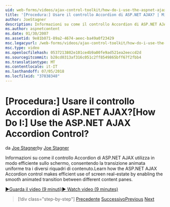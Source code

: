 ```yaml
---
uid: web-forms/videos/ajax-control-toolkit/how-do-i-use-the-aspnet-ajax-accordion-control
title: '[Procedura:] Usare il controllo Accordion di ASP.NET AJAX? | Microsoft Docs'
author: JoeStagner
description: Informazioni su come il controllo Accordion di ASP.NET AJAX utilizza in modo efficiente sullo schermo, consentendo la transizione uniforme animata tra diversi contenuti p...
ms.author: aspnetcontent
ms.date: 01/30/2007
ms.assetid: 9e81b071-89a2-4674-aeec-ba49a0f23429
msc.legacyurl: /web-forms/videos/ajax-control-toolkit/how-do-i-use-the-aspnet-ajax-accordion-control
msc.type: video
ms.openlocfilehash: 0537213802e101ce4b9a00fe9ad521ea2eeccd2d
ms.sourcegitcommit: b28cd0313af316c051c2ff8549865bff67f2fbb4
ms.translationtype: MT
ms.contentlocale: it-IT
ms.lasthandoff: 07/05/2018
ms.locfileid: "37838348"
---
```

<a name="how-do-i-use-the-aspnet-ajax-accordion-control"></a><span data-ttu-id="b6521-104">[Procedura:] Usare il controllo Accordion di ASP.NET AJAX?</span><span class="sxs-lookup"><span data-stu-id="b6521-104">[How Do I:] Use the ASP.NET AJAX Accordion Control?</span></span>
====================
<span data-ttu-id="b6521-105">da [Joe Stagner](https://github.com/JoeStagner)</span><span class="sxs-lookup"><span data-stu-id="b6521-105">by [Joe Stagner](https://github.com/JoeStagner)</span></span>

<span data-ttu-id="b6521-106">Informazioni su come il controllo Accordion di ASP.NET AJAX utilizza in modo efficiente sullo schermo, consentendo la transizione animata uniforme tra i diversi riquadri di contenuto.</span><span class="sxs-lookup"><span data-stu-id="b6521-106">Learn how the ASP.NET AJAX Accordion control makes efficient use of screen real-estate by enabling the smooth animated transition between different content panes.</span></span>

[<span data-ttu-id="b6521-107">&#9654;Guarda il video (9 minuti)</span><span class="sxs-lookup"><span data-stu-id="b6521-107">&#9654; Watch video (9 minutes)</span></span>](https://channel9.msdn.com/Blogs/ASP-NET-Site-Videos/how-do-i-use-the-aspnet-ajax-accordion-control)

> [!div class="step-by-step"]
> <span data-ttu-id="b6521-108">[Precedente](how-do-i-use-the-aspnet-ajax-alwaysvisible-control-extender.md)
> [Successivo](how-do-i-use-the-aspnet-ajax-collapsable-panel-extender.md)</span><span class="sxs-lookup"><span data-stu-id="b6521-108">[Previous](how-do-i-use-the-aspnet-ajax-alwaysvisible-control-extender.md)
[Next](how-do-i-use-the-aspnet-ajax-collapsable-panel-extender.md)</span></span>
